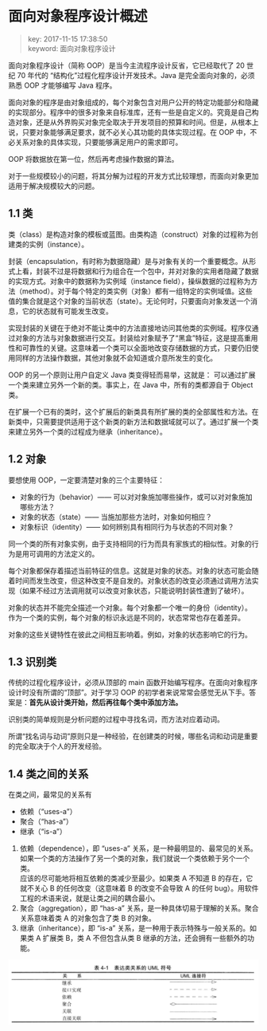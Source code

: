 # 面向对象程序设计概述
>key: 2017-11-15 17:38:50  
>keyword: 面向对象程序设计

面向对象程序设计（简称 OOP）是当今主流程序设计反省，它已经取代了 20 世纪 70 年代的 “结构化”过程化程序设计开发技术。Java 是完全面向对象的，必须熟悉 OOP 才能够编写 Java 程序。

面向对象的程序是由对象组成的，每个对象包含对用户公开的特定功能部分和隐藏的实现部分。程序中的很多对象来自标准库，还有一些是自定义的。究竟是自己构造对象，还是从外界购买对象完全取决于开发项目的预算和时间。但是，从根本上说，只要对象能够满足要求，就不必关心其功能的具体实现过程。在 OOP 中，不必关系对象的具体实现，只要能够满足用户的需求即可。

OOP 将数据放在第一位，然后再考虑操作数据的算法。

对于一些规模较小的问题，将其分解为过程的开发方式比较理想，而面向对象更加适用于解决规模较大的问题。

## 1.1 类

类（class）是构造对象的模板或蓝图。由类构造（construct）对象的过程称为创建类的实例（instance）。

封装（encapsulation，有时称为数据隐藏）是与对象有关的一个重要概念。从形式上看，封装不过是将数据和行为组合在一个包中，并对对象的实用者隐藏了数据的实现方式。对象中的数据称为实例域（instance field），操纵数据的过程称为方法（method）。对于每个特定的类实例（对象）都有一组特定的实例域值。这些值的集合就是这个对象的当前状态（state）。无论何时，只要面向对象发送一个消息，它的状态就有可能发生改变。

实现封装的关键在于绝对不能让类中的方法直接地访问其他类的实例域。程序仅通过对象的方法与对象数据进行交互。封装给对象赋予了“黑盒”特征，这是提高重用性和可靠性的关键。这意味着一个类可以全面地改变存储数据的方式，只要仍旧使用同样的方法操作数据，其他对象就不会知道或介意所发生的变化。

OOP 的另一个原则让用户自定义 Java 类变得轻而易举，这就是： 可以通过扩展一个类来建立另外一个新的类。事实上，在 Java 中，所有的类都源自于 Object 类。

在扩展一个已有的类时，这个扩展后的新类具有所扩展的类的全部属性和方法。在新类中，只需要提供适用于这个新类的新方法和数据域就可以了。通过扩展一个类来建立另外一个类的过程成为继承（inheritance）。

## 1.2 对象

要想使用 OOP，一定要清楚对象的三个主要特征：
* 对象的行为（behavior）—— 可以对对象施加哪些操作，或可以对对象施加哪些方法？
* 对象的状态（state）—— 当施加那些方法时，对象如何相应？
* 对象标识（identity）—— 如何辨别具有相同行为与状态的不同对象？

同一个类的所有对象实例，由于支持相同的行为而具有家族式的相似性。对象的行为是用可调用的方法定义的。

每个对象都保存着描述当前特征的信息。这就是对象的状态。对象的状态可能会随着时间而发生改变，但这种改变不是自发的。对象状态的改变必须通过调用方法实现（如果不经过方法调用就可以改变对象状态，只能说明封装性遭到了破坏）。

对象的状态并不能完全描述一个对象。每个对象都一个唯一的身份（identity）。作为一个类的实例，每个对象的标识永远是不同的，状态常常也存在着差异。

对象的这些关键特性在彼此之间相互影响着。例如，对象的状态影响它的行为。

## 1.3 识别类

传统的过程化程序设计，必须从顶部的 main 函数开始编写程序。在面向对象程序设计时没有所谓的“顶部”。对于学习 OOP 的初学者来说常常会感觉无从下手。答案是：**首先从设计类开始，然后再往每个类中添加方法。**

识别类的简单规则是分析问题的过程中寻找名词，而方法对应着动词。

所谓“找名词与动词”原则只是一种经验，在创建类的时候，哪些名词和动词是重要的完全取决于个人的开发经验。

## 1.4 类之间的关系

在类之间，最常见的关系有
* 依赖（“uses-a”）
* 聚合（“has-a”）
* 继承（“is-a”）

1. 依赖（dependence），即 “uses-a” 关系，是一种最明显的、最常见的关系。如果一个类的方法操作了另一个类的对象，我们就说一个类依赖于另个一个类。    
应该的尽可能地将相互依赖的类减少至最少。如果类 A 不知道 B 的存在，它就不关心 B 的任何改变（这意味着 B  的改变不会导致 A 的任何 bug）。用软件工程的术语来说，就是让类之间的耦合最小。
1. 聚合（aggregation），即 “has-a” 关系，是一种具体切易于理解的关系。聚合关系意味着类 A 的对象包含了类 B 的对象。
1. 继承（inheritance），即 “is-a” 关系，是一种用于表示特殊与一般关系的。如果类 A 扩展类 B，类 A 不但包含从类 B 继承的方法，还会拥有一些额外的功能。

![类关系的 UML 符号](../.images/uml-class-symbol.png)

